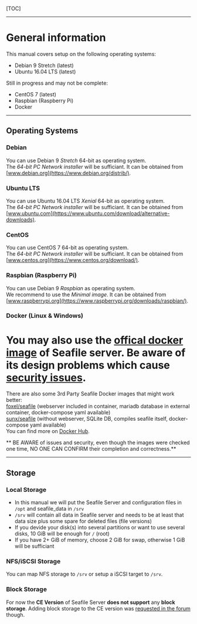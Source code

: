 [TOC]

---
# General information

This manual covers setup on the following operating systems:

* Debian 9 Stretch (latest)
* Ubuntu 16.04 LTS (latest)

Still in progress and may not be complete:

* CentOS 7 (latest)
* Raspbian (Raspberry Pi)
* Docker

---

## Operating Systems
### Debian
You can use Debian 9 *Stretch* 64-bit as operating system.  
The *64-bit PC Network installer* will be sufficiant. It can be obtained from [www.debian.org](https://www.debian.org/distrib/). 

### Ubuntu LTS
You can use Ubuntu 16.04 LTS *Xenial* 64-bit as operating system.  
The *64-bit PC Network installer* will be sufficiant. It can be obtained from [www.ubuntu.com](https://www.ubuntu.com/download/alternative-downloads). 

### CentOS
You can use CentOS 7 64-bit as operating system.  
The *64-bit PC Network installer* will be sufficiant. It can be obtained from [www.centos.org](https://www.centos.org/download/). 

### Raspbian (Raspberry Pi)
You can use  Debian 9 *Raspbian* as operating system.   
We recommend to use the *Minimal image*. It can be obtained from [www.raspberrypi.org](https://www.raspberrypi.org/downloads/raspbian/).

### Docker (Linux & Windows)
You may also use the [offical docker image](https://hub.docker.com/r/seafileltd/seafile/) of Seafile server. Be aware of its design problems which cause [security issues](https://forum.seafile.com/t/docker-migration/6732/4).  
=======

There are also some 3rd Party Seafile Docker images that might work better:  
[foxel/seafile](https://hub.docker.com/r/foxel/seafile/) (webserver included in container, mariadb database in external container, docker-compose yaml available)  
[sunx/seafile](https://hub.docker.com/r/sunx/seafile/) (without webserver, SQLite DB, compiles seafile itself, docker-compose yaml available)  
You can find more on [Docker Hub](https://hub.docker.com).

** BE AWARE of issues and security, even though the images were checked one time, NO ONE CAN CONFIRM their completion and correctness.**

---

## Storage
### Local Storage

* In this manual we will put the Seafile Server and configuration files in `/opt` and seafile_data in `/srv`
* `/srv` will contain all data in Seafile server and needs to be at least that data size plus some spare for deleted files (file versions)
* If you devide your disk(s) into several partitions or want to use several disks, 10 GiB will be enough for `/` (root)
* If you have 2+ GiB of memory, choose 2 GiB for swap, otherwise 1 GiB will be sufficiant

### NFS/iSCSI Storage
You can map NFS storage to `/srv` or setup a iSCSI target to `/srv`.

### Block Storage
For now the **CE Version** of Seafile Server **does not support** any **block storage**. Adding block storage to the CE version was [requested in the forum](https://forum.seafile.com/t/add-s3-custom-base-bucket-option-make-available-to-ce/) though.
